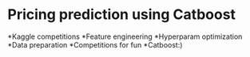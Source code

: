 # Pricing prediction using Catboost
*Kaggle competitions
*Feature engineering
*Hyperparam optimization
*Data preparation
*Competitions for fun
*Catboost:)

